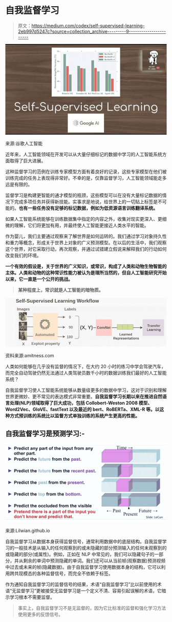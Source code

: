 # 自我监督学习

> 原文：<https://medium.com/codex/self-supervised-learning-2eb997d5247c?source=collection_archive---------9----------------------->

![](img/d98551179f6d76dcb82a7af8dba80194.png)

来源:谷歌人工智能

近年来，人工智能领域在开发可以从大量仔细标记的数据中学习的人工智能系统方面取得了巨大进展。

这种监督学习的范例在训练专家模型方面有着良好的记录，这些专家模型在他们被训练完成的任务上表现得非常好。不幸的是，仅靠监督学习，人工智能领域能走多远是有限的。

监督学习是构建更智能的通才模型的瓶颈，这些模型可以在没有大量标记数据的情况下完成多项任务并获得新技能。实事求是地说，给世界上的一切贴上标签是不可能的。**也有一些任务没有足够的标记数据，例如为低资源语言训练翻译系统。**

如果人工智能系统能够在训练数据集中指定的内容之外，收集对现实更深入、更细微的理解，它们将更加有用，并最终使人工智能更接近人类水平的智能。

作为婴儿，我们主要通过观察来了解世界是如何运转的。我们通过学习对象持久性和重力等概念，形成关于世界上对象的广义预测模型。在以后的生活中，我们观察这个世界，对它采取行动，再次观察，并通过试错建立假说来解释我们的行动如何改变我们的环境。

**一个有效的假设是，关于世界的广义知识，或常识，构成了人类和动物生物智能的主体。人类和动物的这种常识性能力被认为是理所当然的，但自人工智能研究开始以来，它一直是一个公开的挑战。**

> **某种程度上，常识就是人工智能的暗物质。**

![](img/881120bccabe99d11d4de16be8ef4809.png)

资料来源:amitness.com

人类如何能够在几乎没有监督的情况下，在大约 20 小时的练习中学会驾驶汽车，而完全自动驾驶仍然无法通过人类驾驶员数千小时的数据训练我们最好的人工智能系统？

自我监督学习使人工智能系统能够从数量级更多的数据中学习，这对于识别和理解世界更微妙、更不常见的表达模式非常重要。**自我监督学习长期以来在推进自然语言处理(NLP)领域取得了巨大成功，包括 Collobert-Weston 2008 模型、Word2Vec、GloVE、fastText 以及最近的 bert、RoBERTa、XML-R 等。以这种方式预训练的系统比以监督方式单独训练的系统产生更高的性能。**

## 自我监督学习是预测学习:-

![](img/8df4954c887eefa865411f0bc3856c2b.png)

来源:Lilwian.github.io

自我监督学习从数据本身获得监督信号，通常利用数据中的底层结构。自我监督学习的一般技术是从输入的任何观察到的或未隐藏的部分预测输入的任何未观察到的或隐藏的部分(或属性)。例如，正如在 NLP 中常见的，我们可以隐藏句子的一部分，并从剩余的单词中预测隐藏的单词。我们还可以从当前帧(观察数据)预测视频中过去或未来的帧(隐藏数据)。由于自我监督学习使用数据本身的结构，它可以利用跨共现模态的各种监督信号，而完全不依赖于标签。

作为通知自我监督学习的监督信号的结果，术语“自我监督学习”比以前使用的术语“无监督学习”更被接受无监督学习是一个定义不清、容易引起误解的术语，它暗示学习根本不需要监督。

> 事实上，自我监督学习不是无监督的，因为它比标准的监督和强化学习方法使用更多的反馈信号。